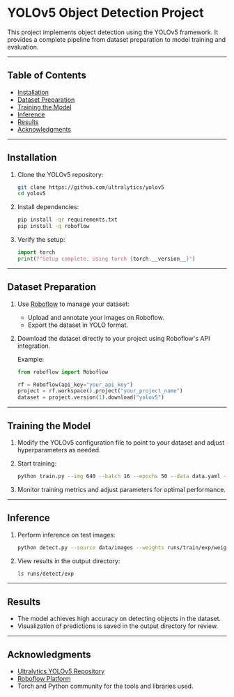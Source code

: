 # YOLOv5 Object Detection Project

This project implements object detection using the YOLOv5 framework. It provides a complete pipeline from dataset preparation to model training and evaluation.

---

## Table of Contents
- [Installation](#installation)
- [Dataset Preparation](#dataset-preparation)
- [Training the Model](#training-the-model)
- [Inference](#inference)
- [Results](#results)
- [Acknowledgments](#acknowledgments)

---

## Installation

1. Clone the YOLOv5 repository:

   ```bash
   git clone https://github.com/ultralytics/yolov5
   cd yolov5
   ```

2. Install dependencies:

   ```bash
   pip install -qr requirements.txt
   pip install -q roboflow
   ```

3. Verify the setup:

   ```python
   import torch
   print(f"Setup complete. Using torch {torch.__version__}")
   ```

---

## Dataset Preparation

1. Use [Roboflow](https://roboflow.com/) to manage your dataset:
   - Upload and annotate your images on Roboflow.
   - Export the dataset in YOLO format.

2. Download the dataset directly to your project using Roboflow's API integration.

   Example:

   ```python
   from roboflow import Roboflow

   rf = Roboflow(api_key="your_api_key")
   project = rf.workspace().project("your_project_name")
   dataset = project.version(1).download("yolov5")
   ```

---

## Training the Model

1. Modify the YOLOv5 configuration file to point to your dataset and adjust hyperparameters as needed.
2. Start training:

   ```bash
   python train.py --img 640 --batch 16 --epochs 50 --data data.yaml --weights yolov5s.pt
   ```

3. Monitor training metrics and adjust parameters for optimal performance.

---

## Inference

1. Perform inference on test images:

   ```bash
   python detect.py --source data/images --weights runs/train/exp/weights/best.pt --img 640
   ```

2. View results in the output directory:

   ```bash
   ls runs/detect/exp
   ```

---

## Results

- The model achieves high accuracy on detecting objects in the dataset.
- Visualization of predictions is saved in the output directory for review.

---

## Acknowledgments

- [Ultralytics YOLOv5 Repository](https://github.com/ultralytics/yolov5)
- [Roboflow Platform](https://roboflow.com/)
- Torch and Python community for the tools and libraries used.

